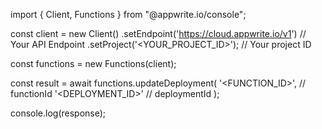 import { Client, Functions } from "@appwrite.io/console";

const client = new Client()
    .setEndpoint('https://cloud.appwrite.io/v1') // Your API Endpoint
    .setProject('&lt;YOUR_PROJECT_ID&gt;'); // Your project ID

const functions = new Functions(client);

const result = await functions.updateDeployment(
    '<FUNCTION_ID>', // functionId
    '<DEPLOYMENT_ID>' // deploymentId
);

console.log(response);

